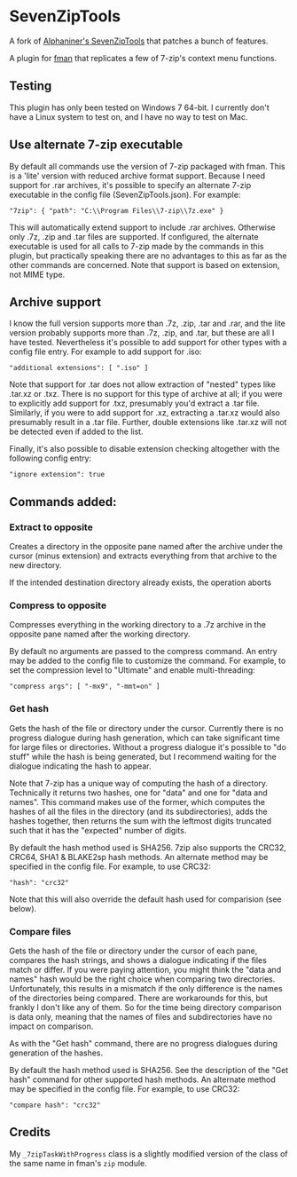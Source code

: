 # SevenZipTools
A fork of [Alphaniner's SevenZipTools](https://github.com/alphaniner/SevenZipTools) that patches a bunch of features.

A plugin for [fman](https://fman.io) that replicates a few of 7-zip's context menu functions.

## Testing
This plugin has only been tested on Windows 7 64-bit. I currently don't have a Linux system to test on, and I have no way to test on Mac.

## Use alternate 7-zip executable

By default all commands use the version of 7-zip packaged with fman. This is a 'lite' version with reduced archive format support. Because I need support for .rar archives, it's possible to specify an alternate 7-zip executable in the config file (SevenZipTools.json). For example:

```
"7zip": { "path": "C:\\Program Files\\7-zip\\7z.exe" }
```

This will automatically extend support to include .rar archives. Otherwise only .7z, .zip and .tar files are supported.
If configured, the alternate executable is used for all calls to 7-zip made by the commands in this plugin, but practically speaking there are no advantages to this as far as the other commands are concerned.
Note that support is based on extension, not MIME type.

## Archive support
I know the full version supports more than .7z, .zip, .tar and .rar, and the lite version probably supports more than .7z, .zip, and .tar, but these are all I have tested. Nevertheless it's possible to add support for other types with a config file entry. For example to add support for .iso:

```
"additional extensions": [ ".iso" ]
```

Note that support for .tar does not allow extraction of "nested" types like .tar.xz or .txz. There is no support for this type of archive at all; if you were to explicitly add support for .txz, presumably you'd extract a .tar file. Similarly, if you were to add support for .xz, extracting a .tar.xz would also presumably result in a .tar file. Further, double extensions like .tar.xz will not be detected even if added to the list.

Finally, it's also possible to disable extension checking altogether with the following config entry:

```
"ignore extension": true
```

## Commands added:

### Extract to opposite
Creates a directory in the opposite pane named after the archive under the cursor (minus extension) and extracts everything from that archive to the new directory.

If the intended destination directory already exists, the operation aborts

### Compress to opposite
Compresses everything in the working directory to a .7z archive in the opposite pane named after the working directory.

By default no arguments are passed to the compress command. An entry may be added to the config file to customize the command. For example, to set the compression level to "Ultimate" and enable multi-threading:

```
"compress args": [ "-mx9", "-mmt=on" ]
```

### Get hash
Gets the hash of the file or directory under the cursor. Currently there is no progress dialogue during hash generation, which can take significant time for large files or directories. Without a progress dialogue it's possible to "do stuff" while the hash is being generated, but I recommend waiting for the dialogue indicating the hash to appear.

Note that 7-zip has a unique way of computing the hash of a directory. Technically it returns two hashes, one for "data" and one for "data and names". This command makes use of the former, which computes the hashes of all the files in the directory (and its subdirectories), adds the hashes together, then returns the sum with the leftmost digits truncated such that it has the "expected" number of digits.

By default the hash method used is SHA256. 7zip also supports the CRC32, CRC64, SHA1 & BLAKE2sp hash methods. An alternate method may be specified in the config file. For example, to use CRC32:

```
"hash": "crc32"
```

Note that this will also override the default hash used for comparision (see below).

### Compare files
Gets the hash of the file or directory under the cursor of each pane, compares the hash strings, and shows a dialogue indicating if the files match or differ. If you were paying attention, you might think the "data and names" hash would be the right choice when comparing two directories. Unfortunately, this results in a mismatch if the only difference is the names of the directories being compared. There are workarounds for this, but frankly I don't like any of them. So for the time being directory comparison is data only, meaning that the names of files and subdirectories have no impact on comparison.

As with the "Get hash" command, there are no progress dialogues during generation of the hashes.

By default the hash method used is SHA256. See the description of the "Get hash" command for other supported hash methods. An alternate method may be specified in the config file. For example, to use CRC32:

```
"compare hash": "crc32"
```

## Credits
My `_7zipTaskWithProgress` class is a slightly modified version of the class of the same name in fman's `zip` module.

